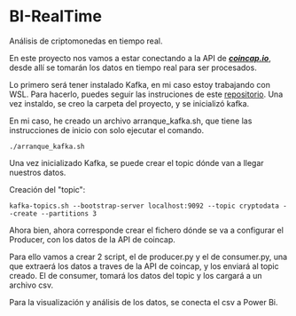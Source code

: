 # BI-RealTime

Análisis de criptomonedas en tiempo real.

En este proyecto nos vamos a estar conectando a la API de [***coincap.io***](https://docs.coincap.io/), desde allí se tomarán los datos en tiempo real para ser procesados. 

Lo primero será tener instalado Kafka, en mi caso estoy trabajando con WSL. Para hacerlo, puedes seguir las instruciones de este [repositorio](https://github.com/Ivan-Cepeda/Kafka-Python/blob/main/install.sh). Una vez instaldo, se creo la carpeta del proyecto, y se inicializó kafka. 

En mi caso, he creado un archivo arranque_kafka.sh, que tiene las instrucciones de inicio con solo ejecutar el comando.

```shell
./arranque_kafka.sh
```
Una vez inicializado Kafka, se puede crear el topic dónde van a llegar nuestros datos. 

Creación del "topic": 
```shell
kafka-topics.sh --bootstrap-server localhost:9092 --topic cryptodata --create --partitions 3
```
Ahora bien, ahora corresponde crear el fichero dónde se va a configurar el Producer, con los datos de la API de coincap. 

Para ello vamos a crear 2 script, el de producer.py y el de consumer.py, una que extraerá los datos a traves de la API de coincap, y los enviará al topic creado. El de consumer, tomará los datos del topic y los cargará a un archivo csv. 

Para la visualización y análisis de los datos, se conecta el csv a Power Bi. 
